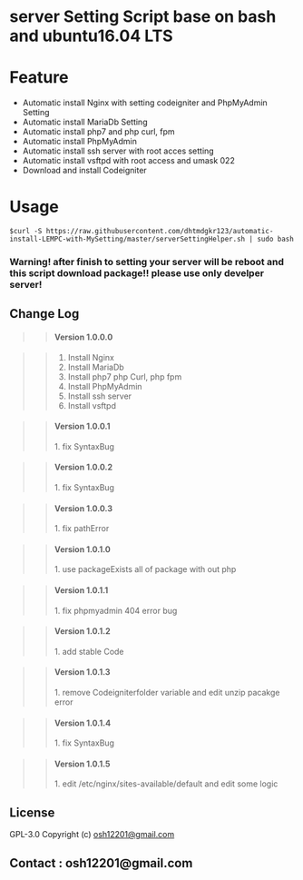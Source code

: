 server Setting Script base on bash and ubuntu16.04 LTS
=

Feature
=
+ Automatic install Nginx with setting codeigniter and PhpMyAdmin Setting <br />
+ Automatic install MariaDb Setting<br />
+ Automatic install php7 and php curl, fpm<br />
+ Automatic install PhpMyAdmin<br />
+ Automatic install ssh server with root acces setting<br />
+ Automatic install vsftpd with root access and umask 022<br />
+ Download and install Codeigniter<br />

Usage
=
`
$curl -S https://raw.githubusercontent.com/dhtmdgkr123/automatic-install-LEMPC-with-MySetting/master/serverSettingHelper.sh | sudo bash
`
### Warning! after finish to setting your server will be reboot and this script download package!! please use only develper server!

<h2>Change Log</h2>

>><h4>Version 1.0.0.0</h5>

>>1. Install Nginx<br />
>>1. Install MariaDb<br />
>>1. Install php7 php Curl, php fpm<br />
>>1. Install PhpMyAdmin<br />
>>1. Install ssh server<br />
>>1. Install vsftpd<br />

>><h4>Version 1.0.0.1</h4>
>>1. fix SyntaxBug<br />

>><h4>Version 1.0.0.2</h4>
>>1. fix SyntaxBug<br />

>><h4>Version 1.0.0.3</h4>
>>1. fix pathError<br />

>><h4>Version 1.0.1.0</h4>
>>1. use packageExists all of package with out php<br />

>><h4>Version 1.0.1.1</h4>
>>1. fix phpmyadmin 404 error bug<br />

>><h4>Version 1.0.1.2</h4>
>>1. add stable Code<br />

>><h4>Version 1.0.1.3</h4>
>>1. remove Codeigniterfolder variable and edit unzip pacakge error<br />

>><h4>Version 1.0.1.4</h4>
>>1. fix SyntaxBug<br />

>><h4>Version 1.0.1.5</h4>
>>1. edit /etc/nginx/sites-available/default and edit some logic<br />


License
-
GPL-3.0 Copyright (c) osh12201@gmail.com


<h2>Contact : osh12201@gmail.com</h2>   
